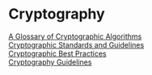 # Cryptography

[A Glossary of Cryptographic Algorithms](https://www.globalsign.com/en/blog/glossary-of-cryptographic-algorithms)  
[Cryptographic Standards and Guidelines](https://csrc.nist.gov/projects/cryptographic-standards-and-guidelines/example-values)  
[Cryptographic Best Practices](https://gist.github.com/atoponce/07d8d4c833873be2f68c34f9afc5a78a)  
[Cryptography Guidelines](https://github.com/samuel-lucas6/Cryptography-Guidelines)  
